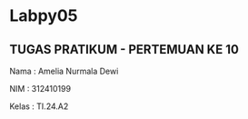 # Labpy05
## TUGAS PRATIKUM - PERTEMUAN KE 10

Nama   : Amelia Nurmala Dewi

NIM    : 312410199

Kelas  : TI.24.A2
